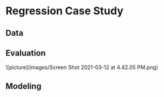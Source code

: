 # Regression Case Study
## Data
## Evaluation
![picture](images/Screen Shot 2021-03-12 at 4.42.05 PM.png)
## Modeling
